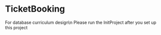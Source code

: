 TicketBooking
=============
For database curriculum design\n
Please run the InitProject after you set up this project
